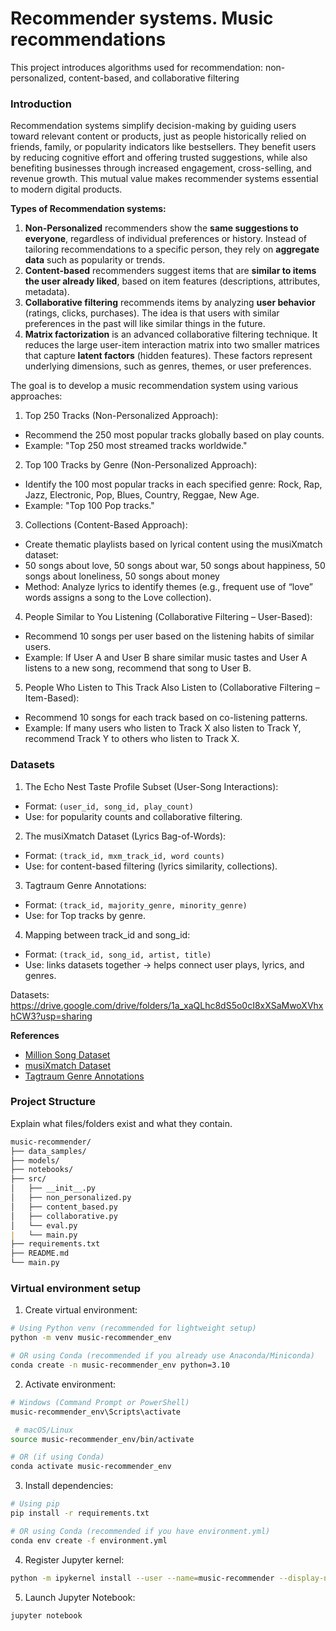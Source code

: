 # Recommender systems. Music recommendations

This project introduces algorithms used for recommendation: non-personalized, content-based, and collaborative filtering

### Introduction

Recommendation systems simplify decision-making by guiding users toward relevant content or products, just as people historically relied on friends, family, or popularity indicators like bestsellers. They benefit users by reducing cognitive effort and offering trusted suggestions, while also benefiting businesses through increased engagement, cross-selling, and revenue growth. This mutual value makes recommender systems essential to modern digital products.

**Types of Recommendation systems:**

1. **Non-Personalized** recommenders show the **same suggestions to everyone**, regardless of individual preferences or history. Instead of tailoring recommendations to a specific person, they rely on **aggregate data** such as popularity or trends.
2. **Content-based** recommenders suggest items that are **similar to items the user already liked**, based on item features (descriptions, attributes, metadata).
3. **Collaborative filtering** recommends items by analyzing **user behavior** (ratings, clicks, purchases). The idea is that users with similar preferences in the past will like similar things in the future.
4. **Matrix factorization** is an advanced collaborative filtering technique. It reduces the large user-item interaction matrix into two smaller matrices that capture **latent factors** (hidden features). These factors represent underlying dimensions, such as genres, themes, or user preferences.


The goal is to develop a music recommendation system using various approaches:

1. Top 250 Tracks (Non-Personalized Approach):
- Recommend the 250 most popular tracks globally based on play counts.
- Example: "Top 250 most streamed tracks worldwide."

2. Top 100 Tracks by Genre (Non-Personalized Approach):
- Identify the 100 most popular tracks in each specified genre: Rock, Rap, Jazz, Electronic, Pop, Blues, Country, Reggae, New Age.
- Example: "Top 100 Pop tracks."

3. Collections (Content-Based Approach):
- Create thematic playlists based on lyrical content using the musiXmatch dataset:
- 50 songs about love, 50 songs about war, 50 songs about happiness, 50 songs about loneliness, 50 songs about money
- Method: Analyze lyrics to identify themes (e.g., frequent use of “love” words assigns a song to the Love collection).

4. People Similar to You Listening (Collaborative Filtering – User-Based):
- Recommend 10 songs per user based on the listening habits of similar users.
- Example: If User A and User B share similar music tastes and User A listens to a new song, recommend that song to User B.

5. People Who Listen to This Track Also Listen to (Collaborative Filtering – Item-Based):
- Recommend 10 songs for each track based on co-listening patterns.
- Example: If many users who listen to Track X also listen to Track Y, recommend Track Y to others who listen to Track X.


### **Datasets**

1. The Echo Nest Taste Profile Subset (User-Song Interactions):
- Format: `(user_id, song_id, play_count)`
- Use: for popularity counts and collaborative filtering.

2. The musiXmatch Dataset (Lyrics Bag-of-Words):
- Format: `(track_id, mxm_track_id, word counts)`
- Use: for content-based filtering (lyrics similarity, collections).

3. Tagtraum Genre Annotations:
- Format: `(track_id, majority_genre, minority_genre)`
- Use: for Top tracks by genre.

4. Mapping between track_id and song_id:
- Format: `(track_id, song_id, artist, title)`
- Use: links datasets together → helps connect user plays, lyrics, and genres.

Datasets:
https://drive.google.com/drive/folders/1a_xaQLhc8dS5o0cI8xXSaMwoXVhxhCW3?usp=sharing

**References**

- [Million Song Dataset](https://labrosa.ee.columbia.edu/millionsong/)
- [musiXmatch Dataset](https://www.musixmatch.com/)
- [Tagtraum Genre Annotations](https://www.tagtraum.com/)


### **Project Structure**
Explain what files/folders exist and what they contain.

```markdown
music-recommender/
├── data_samples/
├── models/
├── notebooks/
├── src/
│   ├── __init__.py
│   ├── non_personalized.py
│   ├── content_based.py
│   ├── collaborative.py
│   └── eval.py
|   └── main.py
├── requirements.txt
├── README.md
└── main.py
```


### Virtual environment setup

1. Create virtual environment:
```bash
# Using Python venv (recommended for lightweight setup)
python -m venv music-recommender_env

# OR using Conda (recommended if you already use Anaconda/Miniconda)
conda create -n music-recommender_env python=3.10
```

2. Activate environment:
```bash
# Windows (Command Prompt or PowerShell)
music-recommender_env\Scripts\activate

 # macOS/Linux
source music-recommender_env/bin/activate

# OR (if using Conda)
conda activate music-recommender_env
```
3. Install dependencies:
```bash
# Using pip
pip install -r requirements.txt

# OR using Conda (recommended if you have environment.yml)
conda env create -f environment.yml
```

4. Register Jupyter kernel:
```bash
python -m ipykernel install --user --name=music-recommender --display-name "Python (music-recommender)"
```
5. Launch Jupyter Notebook:
```bash
jupyter notebook
```